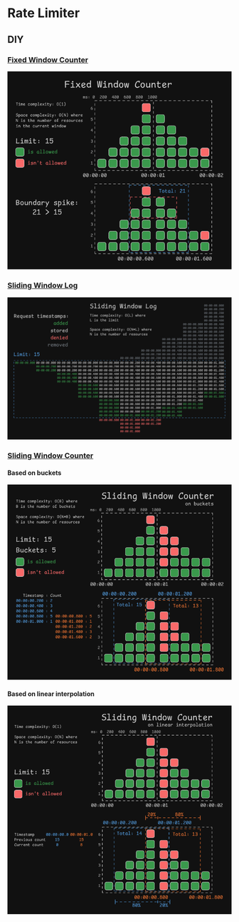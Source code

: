 # Rate Limiter

## DIY

### [Fixed Window Counter](diy/src/main/java/io/github/tech0ver/ratelimiter/window/FixedWindowCounterRateLimiter.java)

![fixed-window-counter.png](images/fixed-window-counter.png)

### [Sliding Window Log](diy/src/main/java/io/github/tech0ver/ratelimiter/window/SlidingWindowLogRateLimiter.java)

![sliding-window-log.png](images/sliding-window-log.png)

### [Sliding Window Counter](diy/src/main/java/io/github/tech0ver/ratelimiter/window/SlidingWindowCounterRateLimiter.java)

#### Based on buckets

![sliding-window-counter-backeted.png](images/sliding-window-counter-backeted.png)

#### Based on linear interpolation

![sliding-window-counter-linint.png](images/sliding-window-counter-linint.png)

